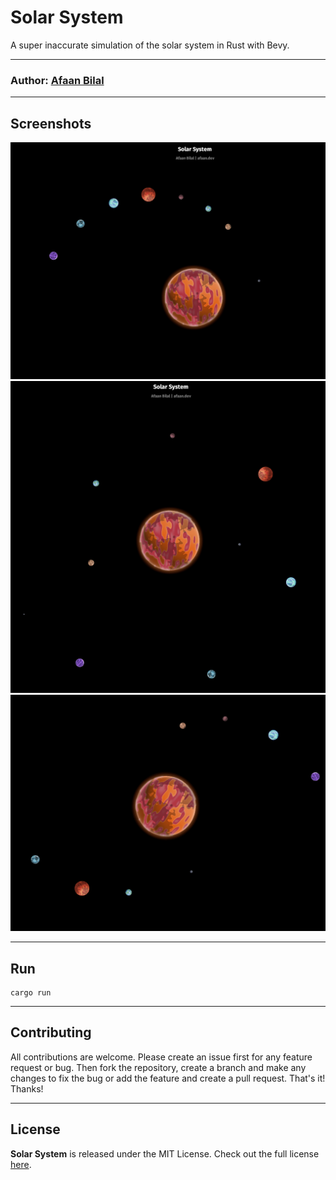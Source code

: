Solar System
============

A super inaccurate simulation of the solar system in Rust with Bevy.

---

### **Author**: [Afaan Bilal](https://afaan.dev)

---

## Screenshots

![solar system 1](screenshots/1.png)
![solar system 2](screenshots/2.png)
![solar system 3](screenshots/3.png)

---

## Run

````
cargo run
````

---

## Contributing
All contributions are welcome. Please create an issue first for any feature request
or bug. Then fork the repository, create a branch and make any changes to fix the bug
or add the feature and create a pull request. That's it!
Thanks!

---

## License
**Solar System** is released under the MIT License.
Check out the full license [here](LICENSE).
